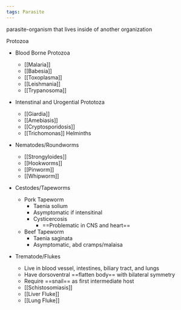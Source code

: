 ```yaml
---
tags: Parasite
---
```

parasite-organism that lives inside of another organization



Protozoa
- Blood Borne Protozoa
	- [[Malaria]] 
	- [[Babesia]] 
	- [[Toxoplasma]] 
	- [[Leishmania]] 
	- [[Trypanosoma]]
- Intenstinal and Urogential Prototoza
	- [[Giardia]] 
	- [[Amebiasis]] 
	- [[Cryptosporidosis]] 
	- [[Trichomonas]]
Helminths
- Nematodes/Roundworms
	- [[Strongyloides]] 
	- [[Hookworms]] 
	- [[Pinworm]]  
	- [[Whipworm]]
- Cestodes/Tapeworms
	- Pork Tapeworm
		- Taenia solium
		- Asymptomatic if intensitinal
		- Cysticercosis
			- ==Problematic in CNS and heart==
	- Beef Tapeworm
		- Taenia saginata
		- Asymptomatic, abd cramps/malaisa
		
- Trematode/Flukes
	- Live in blood vessel, intestines, biliary tract, and lungs
	- Have dorsoventral ==flatten body== with bilateral symmetry
	- Require ==snail== as first intermediate host
	- [[Schistosomiasis]] 
	- [[Liver Fluke]] 
	- [[Lung Fluke]] 
